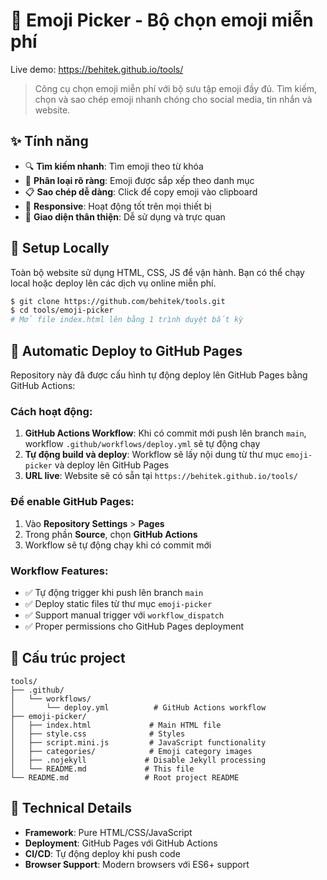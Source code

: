 # 🎯 Emoji Picker - Bộ chọn emoji miễn phí

Live demo: https://behitek.github.io/tools/

> Công cụ chọn emoji miễn phí với bộ sưu tập emoji đầy đủ. Tìm kiếm, chọn và sao chép emoji nhanh chóng cho social media, tin nhắn và website.

## ✨ Tính năng

- 🔍 **Tìm kiếm nhanh**: Tìm emoji theo từ khóa
- 📂 **Phân loại rõ ràng**: Emoji được sắp xếp theo danh mục
- 📋 **Sao chép dễ dàng**: Click để copy emoji vào clipboard
- 📱 **Responsive**: Hoạt động tốt trên mọi thiết bị
- 🎨 **Giao diện thân thiện**: Dễ sử dụng và trực quan

## 🚀 Setup Locally

Toàn bộ website sử dụng HTML, CSS, JS để vận hành. Bạn có thể chạy local hoặc deploy lên các dịch vụ online miễn phí.

```bash
$ git clone https://github.com/behitek/tools.git
$ cd tools/emoji-picker
# Mở file index.html lên bằng 1 trình duyệt bất kỳ
```

## 🎯 Automatic Deploy to GitHub Pages

Repository này đã được cấu hình tự động deploy lên GitHub Pages bằng GitHub Actions:

### Cách hoạt động:
1. **GitHub Actions Workflow**: Khi có commit mới push lên branch `main`, workflow `.github/workflows/deploy.yml` sẽ tự động chạy
2. **Tự động build và deploy**: Workflow sẽ lấy nội dung từ thư mục `emoji-picker` và deploy lên GitHub Pages
3. **URL live**: Website sẽ có sẵn tại `https://behitek.github.io/tools/`

### Để enable GitHub Pages:
1. Vào **Repository Settings** > **Pages**
2. Trong phần **Source**, chọn **GitHub Actions**
3. Workflow sẽ tự động chạy khi có commit mới

### Workflow Features:
- ✅ Tự động trigger khi push lên branch `main`
- ✅ Deploy static files từ thư mục `emoji-picker`
- ✅ Support manual trigger với `workflow_dispatch`
- ✅ Proper permissions cho GitHub Pages deployment

## 📁 Cấu trúc project

```
tools/
├── .github/
│   └── workflows/
│       └── deploy.yml          # GitHub Actions workflow
├── emoji-picker/
│   ├── index.html             # Main HTML file
│   ├── style.css              # Styles
│   ├── script.mini.js         # JavaScript functionality
│   ├── categories/            # Emoji category images
│   ├── .nojekyll             # Disable Jekyll processing
│   └── README.md             # This file
└── README.md                 # Root project README
```

## 🔧 Technical Details

- **Framework**: Pure HTML/CSS/JavaScript
- **Deployment**: GitHub Pages với GitHub Actions
- **CI/CD**: Tự động deploy khi push code
- **Browser Support**: Modern browsers với ES6+ support
